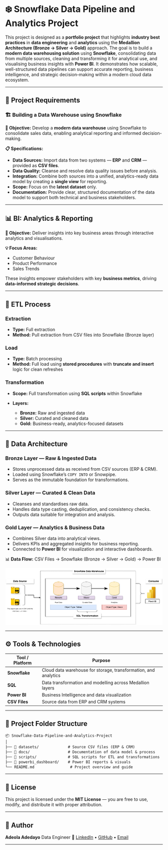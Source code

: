 # ❄️ Snowflake Data Pipeline and Analytics Project

This project is designed as a **portfolio project** that highlights **industry best practices** in **data engineering** and **analytics** using the **Medallion Architecture (Bronze → Silver → Gold)** approach.
The goal is to build a **modern data warehousing solution** using **Snowflake**, consolidating data from multiple sources, cleaning and transforming it for analytical use, and visualising business insights with **Power BI**.
It demonstrates how scalable, well-structured data pipelines can support accurate reporting, business intelligence, and strategic decision-making within a modern cloud data ecosystem.

---

## 🧠 Project Requirements

### **🏗️ Building a Data Warehouse using Snowflake**

**🎯 Objective:**
Develop a **modern data warehouse** using Snowflake to consolidate sales data, enabling analytical reporting and informed decision-making.

**📋 Specifications:**

* **Data Sources:** Import data from two systems — **ERP** and **CRM** — provided as **CSV files**.
* **Data Quality:** Cleanse and resolve data quality issues before analysis.
* **Integration:** Combine both sources into a unified, analytics-ready data model by creating a **single view** for reporting.
* **Scope:** Focus on the **latest dataset** only.
* **Documentation:** Provide clear, structured documentation of the data model to support both technical and business stakeholders.

---

## 📊 BI: Analytics & Reporting

**🎯 Objective:**
Deliver insights into key business areas through interactive analytics and visualisations.

**💡 Focus Areas:**

* Customer Behaviour
* Product Performance
* Sales Trends

These insights empower stakeholders with key **business metrics**, driving **data-informed strategic decisions**.

---

## 🔁 ETL Process

### **Extraction**

* **Type:** Full extraction
* **Method:** Pull extraction from CSV files into Snowflake (Bronze layer)

### **Load**

* **Type:** Batch processing
* **Method:** Full load using **stored procedures** with **truncate and insert** logic for clean refreshes

### **Transformation**

* **Scope:** Full transformation using **SQL scripts** within Snowflake
* **Layers:**

  * **Bronze:** Raw and ingested data
  * **Silver:** Curated and cleaned data
  * **Gold:** Business-ready, analytics-focused datasets

---

## 🧩 Data Architecture

### **Bronze Layer — Raw & Ingested Data**

* Stores unprocessed data as received from CSV sources (ERP & CRM).
* Loaded using Snowflake’s `COPY INTO` or Snowpipe.
* Serves as the immutable foundation for transformations.

### **Silver Layer — Curated & Clean Data**

* Cleanses and standardises raw data.
* Handles data type casting, deduplication, and consistency checks.
* Outputs data suitable for integration and analysis.

### **Gold Layer — Analytics & Business Data**

* Combines Silver data into analytical views.
* Delivers KPIs and aggregated insights for business reporting.
* Connected to **Power BI** for visualization and interactive dashboards.

📊 **Data Flow:**
CSV Files → Snowflake (Bronze → Silver → Gold) → Power BI

![Data Architecture Flow](docs/Data_Layout.drawio.png)

---

## ⚙️ Tools & Technologies

| Tool / Platform                | Purpose                                                         |
| ------------------------------ | --------------------------------------------------------------- |
| **Snowflake**                  | Cloud data warehouse for storage, transformation, and analytics |
| **SQL**                        | Data transformation and modelling across Medallion layers        |
| **Power BI**                   | Business Intelligence and data visualization                    |
| **CSV Files**                  | Source data from ERP and CRM systems                            |

---

## 📁 Project Folder Structure

```
📦 Snowflake-Data-Pipeline-and-Analytics-Project
│
├── 📂 datasets/             # Source CSV files (ERP & CRM)
├── 📂 docs/                 # Documentation of data model & process
├── 📂 scripts/              # SQL scripts for ETL and transformations
├── 📂 powerbi_dashboard/    # Power BI reports & visuals
└── README.md                # Project overview and guide
```

---

## 📄 License

This project is licensed under the **MIT License** — you are free to use, modify, and distribute it with proper attribution.

---

## 👤 Author

**Adeola Adedayo**
Data Engineer
🔗 [LinkedIn](https://www.linkedin.com/in/adedayo-adeola/) • [GitHub](https://github.com/AnalystCam/) • [Email](gbolahanadeola23@outlook.com)

---
